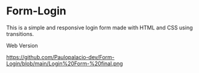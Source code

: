 # Form-Login
This is a simple and responsive login form made with HTML and CSS using transitions.


Web Version

https://github.com/Paulopalacio-dev/Form-Login/blob/main/Login%20Form-%20final.png
